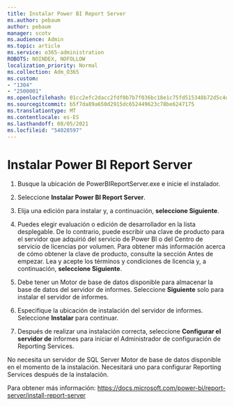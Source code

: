 ```yaml
---
title: Instalar Power BI Report Server
ms.author: pebaum
author: pebaum
manager: scotv
ms.audience: Admin
ms.topic: article
ms.service: o365-administration
ROBOTS: NOINDEX, NOFOLLOW
localization_priority: Normal
ms.collection: Adm_O365
ms.custom:
- "1304"
- "2500001"
ms.openlocfilehash: 01cc2efc2dacc2fdf0b7b7f036bc18e1c75fd515348b72d5c4dde96949a51a2d
ms.sourcegitcommit: b5f7da89a650d2915dc652449623c78be6247175
ms.translationtype: MT
ms.contentlocale: es-ES
ms.lasthandoff: 08/05/2021
ms.locfileid: "54028597"
---
```

# <a name="install-power-bi-report-server"></a>Instalar Power BI Report Server

1. Busque la ubicación de PowerBIReportServer.exe e inicie el instalador.

2. Seleccione **Instalar Power BI Report Server**.

3. Elija una edición para instalar y, a continuación, **seleccione Siguiente**.

4. Puedes elegir evaluación o edición de desarrollador en la lista desplegable.  De lo contrario, puede escribir una clave de producto para el servidor que adquirió del servicio de Power BI o del Centro de servicio de licencias por volumen. Para obtener más información acerca de cómo obtener la clave de producto, consulte la sección Antes de empezar. Lea y acepte los términos y condiciones de licencia y, a continuación, **seleccione Siguiente**.

5. Debe tener un Motor de base de datos disponible para almacenar la base de datos del servidor de informes. Seleccione **Siguiente** solo para instalar el servidor de informes.

6. Especifique la ubicación de instalación del servidor de informes. Seleccione **Instalar** para continuar.

7. Después de realizar una instalación correcta, seleccione **Configurar el servidor de** informes para iniciar el Administrador de configuración de Reporting Services.

No necesita un servidor de SQL Server Motor de base de datos disponible en el momento de la instalación. Necesitará uno para configurar Reporting Services después de la instalación.

Para obtener más información: https://docs.microsoft.com/power-bi/report-server/install-report-server
